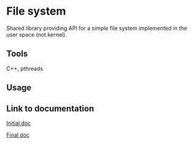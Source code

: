 # File system
Shared library providing API for a simple file system implemented in the user space (not kernel).

## Tools
C++, pthreads

## Usage

## Link to documentation
[Initial doc](https://docs.google.com/document/d/16FJbJLZrqGKT0KOnDVtYDOlPrtmMooLGLy7SjIR6_IE/edit?fbclid=IwAR1nf2eExPipxpwLHIvAhn_OejRLTJ4ShkSEnjs4SwWMZhwPAjLJUmK9U_o#)

[Final doc](https://docs.google.com/document/d/15E46gcEJGhJe-dBUyIIOidTKmsXzvxfq9tI2I8snst4/edit?usp=sharing)
